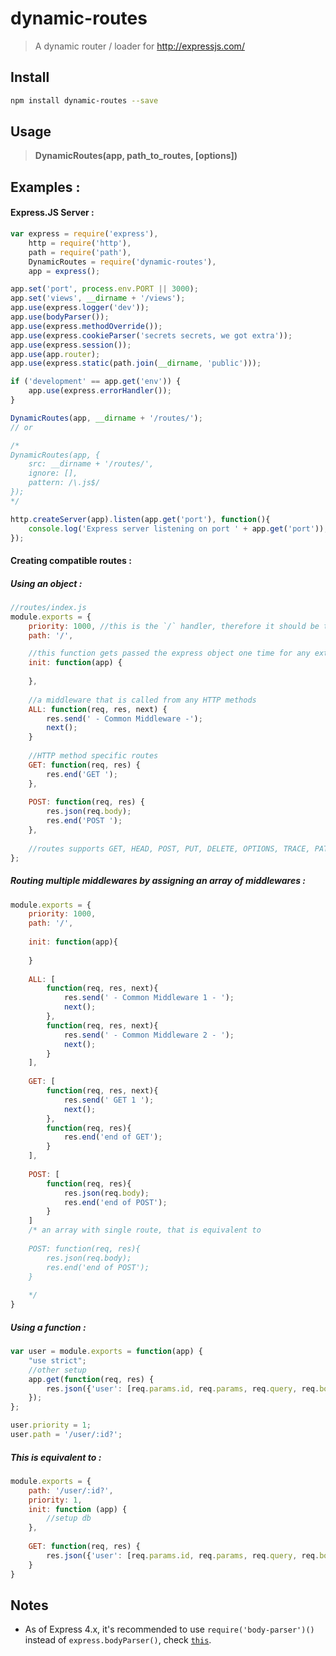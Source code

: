 # dynamic-routes

> A dynamic router / loader for http://expressjs.com/

## Install

``` bash
npm install dynamic-routes --save
```


## Usage

> **DynamicRoutes(app, path_to_routes, [options])**


## Examples :

#### Express.JS Server :

```js
var express = require('express'),
	http = require('http'),
	path = require('path'),
	DynamicRoutes = require('dynamic-routes'),
	app = express();

app.set('port', process.env.PORT || 3000);
app.set('views', __dirname + '/views');
app.use(express.logger('dev'));
app.use(bodyParser());
app.use(express.methodOverride());
app.use(express.cookieParser('secrets secrets, we got extra'));
app.use(express.session());
app.use(app.router);
app.use(express.static(path.join(__dirname, 'public')));

if ('development' == app.get('env')) {
	app.use(express.errorHandler());
}

DynamicRoutes(app, __dirname + '/routes/');
// or

/*
DynamicRoutes(app, {
	src: __dirname + '/routes/',
	ignore: [],
	pattern: /\.js$/
});
*/

http.createServer(app).listen(app.get('port'), function(){
	console.log('Express server listening on port ' + app.get('port'));
});

```
#### Creating compatible routes :

##### Using an object :

```js
//routes/index.js
module.exports = {
	priority: 1000, //this is the `/` handler, therefore it should be the last route.
	path: '/',

	//this function gets passed the express object one time for any extra setup
	init: function(app) {
		
	},
    
    //a middleware that is called from any HTTP methods
    ALL: function(req, res, next) {
        res.send(' - Common Middleware -');
        next();
    }
    
    //HTTP method specific routes
	GET: function(req, res) {
		res.end('GET ');
	},
	
	POST: function(req, res) {
        res.json(req.body);
        res.end('POST ');
	},
    
    //routes supports GET, HEAD, POST, PUT, DELETE, OPTIONS, TRACE, PATCH method(all uppercase)
};
```

##### Routing multiple middlewares by assigning an array of middlewares :

```js
module.exports = {
    priority: 1000,
    path: '/',
    
    init: function(app){
        
    }
    
    ALL: [
        function(req, res, next){
            res.send(' - Common Middleware 1 - ');
            next();
        },
        function(req, res, next){
            res.send(' - Common Middleware 2 - ');
            next();
        }
    ],
    
    GET: [
        function(req, res, next){
            res.send(' GET 1 ');
            next();
        },
        function(req, res){
            res.end('end of GET');
        }
    ],
    
    POST: [
        function(req, res){
            res.json(req.body);
            res.end('end of POST');
        }
    ]
    /* an array with single route, that is equivalent to
    
    POST: function(req, res){
        res.json(req.body);
        res.end('end of POST');
    }
    
    */
}

```

##### Using a function :

```js
var user = module.exports = function(app) {
	"use strict";
	//other setup
	app.get(function(req, res) {
		res.json({'user': [req.params.id, req.params, req.query, req.body]});
	});
};

user.priority = 1;
user.path = '/user/:id?';

```

##### This is equivalent to :


```js
module.exports = {
	path: '/user/:id?',
	priority: 1,
	init: function (app) {
		//setup db
	},
	
	GET: function(req, res) {
		res.json({'user': [req.params.id, req.params, req.query, req.body]});
	}
}
```

## Notes
- As of Express 4.x, it's recommended to use `require('body-parser')()` instead of `express.bodyParser()`, check [`this`](http://stackoverflow.com/questions/5710358/how-to-get-post-query-in-express-node-js/20132867#20132867).
